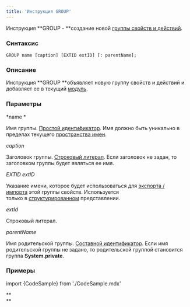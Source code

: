 ```yaml
---
title: 'Инструкция GROUP'
---
```


Инструкция **GROUP - **создание новой [группы свойств и действий](Группы_свойств_и_действий.md).

### Синтаксис

    GROUP name [caption] [EXTID extID] [: parentName];

### Описание

Инструкция **GROUP **объявляет новую группу свойств и действий и добавляет ее в текущий [модуль](Модули.md).  

### Параметры

*name *

Имя группы. [Простой идентификатор](Идентификаторы.md). Имя должно быть уникально в пределах текущего [пространства имен](Именование.md#пространства-имен).

*caption*

Заголовок группы. [Строковый литерал](Литералы.md#strliteral-broken). Если заголовок не задан, то заголовком группы будет являться ее имя.  

*EXTID extID*

Указание имени, которое будет использоваться для [экспорта / импорта](Структурированное_представление.md#имя-экспорта--импорта) этой группы свойств. Используется только в [структурированном](Структурированное_представление.md) представлении.

*extId*

Строковый литерал.

*parentName*

Имя родительской группы. [Составной идентификатор](Идентификаторы.md). Если имя родительской группы не задано, то родительской группой становится группа **System.private**.  

### Примеры

import {CodeSample} from './CodeSample.mdx'

<CodeSample url="https://ru-documentation.lsfusion.org/sample?file=InstructionSample&block=group"/>

**  
**
